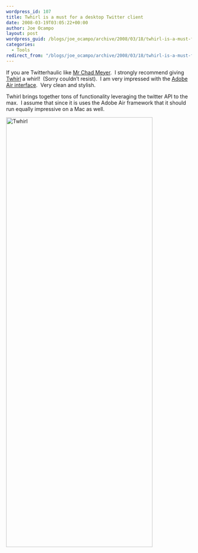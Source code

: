 ```yaml
---
wordpress_id: 107
title: Twhirl is a must for a desktop Twitter client
date: 2008-03-19T03:05:22+00:00
author: Joe Ocampo
layout: post
wordpress_guid: /blogs/joe_ocampo/archive/2008/03/18/twhirl-is-a-must-for-a-desktop-twitter-client.aspx
categories:
  - Tools
redirect_from: "/blogs/joe_ocampo/archive/2008/03/18/twhirl-is-a-must-for-a-desktop-twitter-client.aspx/"
---
```

If you are Twitterhaulic like <a href="http://twitter.com/chadmyers" target="_blank">Mr Chad Meyer</a>.&nbsp; I strongly recommend giving <a href="http://www.twhirl.org/" target="_blank">Twhirl</a> a whirl!&nbsp; (Sorry couldn&#8217;t resist).&nbsp; I am very impressed with the <a href="http://www.adobe.com/products/air/" target="_blank">Adobe Air interface</a>.&nbsp; Very clean and stylish. 

Twhirl brings together tons of functionality leveraging the twitter API to the max.&nbsp; I assume that since it is uses the Adobe Air framework that it should run equally impressive on a Mac as well.

[<img style="border-right: 0px;border-top: 0px;border-left: 0px;border-bottom: 0px" height="1164" alt="Twhirl" src="http://lostechies.com/content/joeocampo/uploads/2011/03TwhirlisamustforTwitter_142EA/Capture_thumb.jpg" width="397" border="0" />](http://lostechies.com/content/joeocampo/uploads/2011/03TwhirlisamustforTwitter_142EA/Capture.jpg)